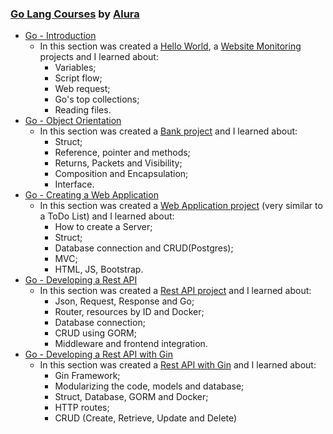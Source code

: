 ### [Go Lang Courses](https://cursos.alura.com.br/category/programacao#golang) by [Alura](https://cursos.alura.com.br/)

* [Go - Introduction](https://cursos.alura.com.br/course/golang)
    * In this section was created a [Hello World](https://github.com/wherculano/Golang_Alura/tree/main/hello_world), a [Website Monitoring](https://github.com/wherculano/Golang_Alura/tree/main/websites_monitoring) projects and I learned about:
      - Variables;
      - Script flow;
      - Web request;
      - Go's top collections;
      - Reading files.
* [Go - Object Orientation](https://cursos.alura.com.br/course/go-lang-oo/task/61148)
  * In this section was created a [Bank project](https://github.com/wherculano/Golang_Alura/tree/main/bank) and I learned about:
      - Struct;
      - Reference, pointer and methods;
      - Returns, Packets and Visibility;
      - Composition and Encapsulation;
      - Interface.
* [Go - Creating a Web Application](https://cursos.alura.com.br/course/go-lang-web)
  * In this section was created a [Web Application project](https://github.com/wherculano/Golang_Alura/tree/main/web_store) (very similar to a ToDo List) and I learned about:
      - How to create a Server;
      - Struct;
      - Database connection and CRUD(Postgres);
      - MVC;
      - HTML, JS, Bootstrap.
* [Go - Developing a Rest API](https://cursos.alura.com.br/course/go-desenvolvendo-api-rest/)
  * In this section was created a [Rest API project](https://github.com/wherculano/Golang_Alura/tree/main/Go_Rest_API) and I learned about:
    - Json, Request, Response and Go;
    - Router, resources by ID and Docker;
    - Database connection;
    - CRUD using GORM;
    - Middleware and frontend integration.
* [Go - Developing a Rest API with Gin](https://cursos.alura.com.br/course/go-gin-api-rest-simplicidade)
  * In this section was created a [Rest API with Gin]() and I learned about:
    - Gin Framework;
    - Modularizing the code, models and database;
    - Struct, Database, GORM and Docker;
    - HTTP routes;
    - CRUD (Create, Retrieve, Update and Delete) 